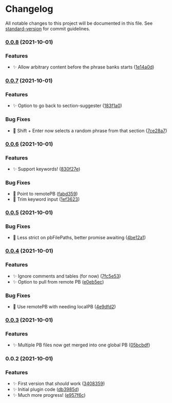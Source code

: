 # Changelog

All notable changes to this project will be documented in this file. See [standard-version](https://github.com/conventional-changelog/standard-version) for commit guidelines.

### [0.0.8](https://github.com/SkepticMystic/Phrase-Bank/compare/0.0.7...0.0.8) (2021-10-01)


### Features

* :sparkles: Allow arbitrary content before the phrase banks starts ([1e14a0d](https://github.com/SkepticMystic/Phrase-Bank/commit/1e14a0d4819686d1fb3b49ba70574a6c914261f5))

### [0.0.7](https://github.com/SkepticMystic/Phrase-Bank/compare/0.0.6...0.0.7) (2021-10-01)


### Features

* :sparkles: Option to go back to section-suggester ([183f1a0](https://github.com/SkepticMystic/Phrase-Bank/commit/183f1a09e7f1d9af715d371b1dc8dcc17fb1add0))


### Bug Fixes

* :bug: Shift + Enter now selects a random phrase from that section ([7ce28a7](https://github.com/SkepticMystic/Phrase-Bank/commit/7ce28a75f63f870213f3b2846cb6de20f2893a3f))

### [0.0.6](https://github.com/SkepticMystic/Phrase-Bank/compare/0.0.5...0.0.6) (2021-10-01)


### Features

* :sparkles: Support keywords! ([830f27e](https://github.com/SkepticMystic/Phrase-Bank/commit/830f27e5fe79ae7715382512c098fa2d8ca85603))


### Bug Fixes

* :bug: Point to remotePB ([fabd359](https://github.com/SkepticMystic/Phrase-Bank/commit/fabd359c8bea39d7a4294d053d1ab400761c92fe))
* :bug: Trim keyword input ([1ef3623](https://github.com/SkepticMystic/Phrase-Bank/commit/1ef3623b523eb7fbec9f18ea6e09ef1068d51840))

### [0.0.5](https://github.com/SkepticMystic/Phrase-Bank/compare/0.0.4...0.0.5) (2021-10-01)


### Bug Fixes

* :bug: Less strict on pbFilePaths, better promise awaiting ([4be12a1](https://github.com/SkepticMystic/Phrase-Bank/commit/4be12a13cba2deb77a68ff07b0bfc12f8fc6e300))

### [0.0.4](https://github.com/SkepticMystic/Phrase-Bank/compare/0.0.3...0.0.4) (2021-10-01)


### Features

* :sparkles: Ignore comments and tables (for now) ([7fc5e53](https://github.com/SkepticMystic/Phrase-Bank/commit/7fc5e53cc75dffc8f999c8fdee7cb38b60cf86cc))
* :sparkles: Option to pull from remote PB ([e0eb5ec](https://github.com/SkepticMystic/Phrase-Bank/commit/e0eb5eca2590120cc2a02de436375b378850ea97))


### Bug Fixes

* :bug: Use remotePB with needing localPB ([4e9dfd2](https://github.com/SkepticMystic/Phrase-Bank/commit/4e9dfd228bc09cf506e88150498d2c973a472f21))

### [0.0.3](https://github.com/SkepticMystic/Phrase-Bank/compare/0.0.2...0.0.3) (2021-10-01)


### Features

* :sparkles: Multiple PB files now get merged into one global PB ([05bcbdf](https://github.com/SkepticMystic/Phrase-Bank/commit/05bcbdfb3430a9c79eccec2e1513687584c352e9))

### 0.0.2 (2021-10-01)


### Features

* :sparkles: First version that _should_ work ([3408359](https://github.com/SkepticMystic/Phrase-Bank/commit/34083591e4de89b66b3fb92127b57ba4a4276b6a))
* :sparkles: Initial plugin code ([db3985d](https://github.com/SkepticMystic/Phrase-Bank/commit/db3985da021d53c80a0fd428bc4e2a9a40f65667))
* :sparkles: Much more progress! ([e957f6c](https://github.com/SkepticMystic/Phrase-Bank/commit/e957f6c59179d6c77a7f65bc40ca293bc04fc829))
